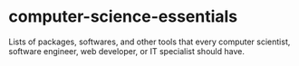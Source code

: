 # computer-science-essentials
Lists of packages, softwares, and other tools that every computer scientist, software engineer, web developer, or IT specialist should have.
